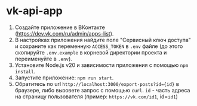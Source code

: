 # vk-api-app

1. Создайте приложение в ВКонтакте (https://dev.vk.com/ru/admin/apps-list).
2. В настройках приложения найдите поле "Сервисный ключ доступа" и сохраните как переменную `ACCESS_TOKEN` в `.env` файле (до этого скопируйте `.env.example` в корневой директории проекта и переименуйте в `.env`).
3. Установите Node.js v20 и зависимости приложения с помощью `npm install`.
4. Запустите приложение: `npm run start`.
5. Обратитесь по url `http://localhost:3000/export-posts?id={id}` в браузере, либо вызовете запрос с помощью `curl`. `id` - часть адреса на страницу пользователя (пример: `https://vk.com/id1`, id=`id1`)
